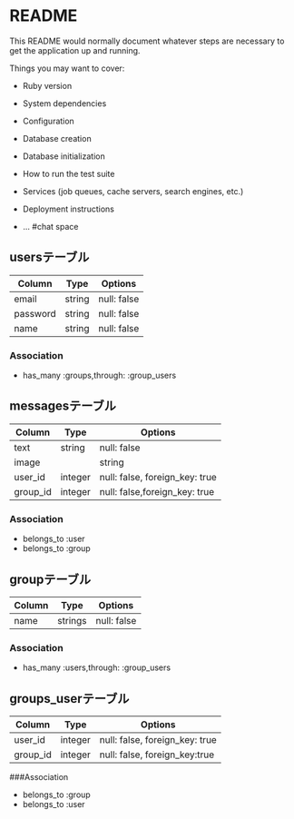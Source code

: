 # README

This README would normally document whatever steps are necessary to get the
application up and running.

Things you may want to cover:

* Ruby version

* System dependencies

* Configuration

* Database creation

* Database initialization

* How to run the test suite

* Services (job queues, cache servers, search engines, etc.)

* Deployment instructions

* ...
#chat space
## usersテーブル
|Column|Type|Options|
|------|----|-------|
|email|string|null: false|
|password|string|null: false|
|name|string|null: false|
### Association
- has_many :groups,through: :group_users


## messagesテーブル
|Column|Type|Options|
|------|----|-------|
|text|string|null: false|
|image||string|
|user_id|integer|null: false, foreign_key: true|
|group_id|integer|null: false,foreign_key: true|
### Association
- belongs_to :user
- belongs_to :group

## groupテーブル
|Column|Type|Options|
|------|----|-------|
|name|strings|null: false|
### Association
- has_many :users,through: :group_users


## groups_userテーブル
|Column|Type|Options|
|------|----|-------|
|user_id|integer|null: false, foreign_key: true|
|group_id|integer|null: false, foreign_key:true|

###Association
- belongs_to :group
- belongs_to :user